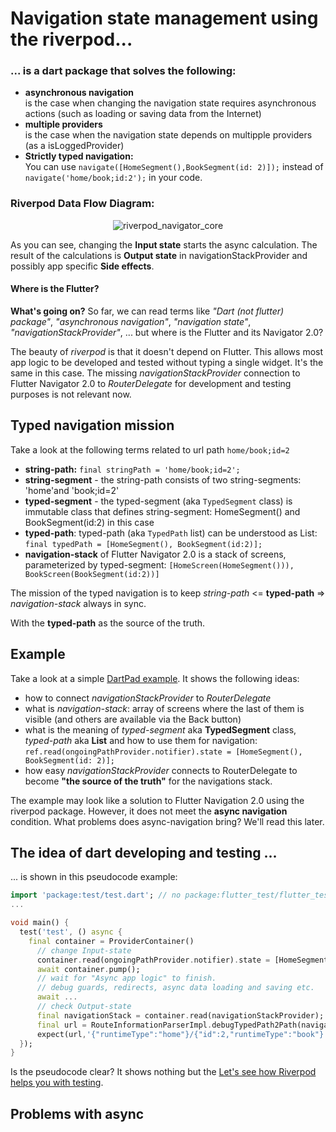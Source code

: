 # Navigation state management using the riverpod...

### ... is a dart package that solves the following:

- **asynchronous navigation**<br>
is the case when changing the navigation state requires asynchronous actions (such as loading or saving data from the Internet)
- **multiple providers**<br>
is the case when the navigation state depends on multipple providers (as a isLoggedProvider)
- **Strictly typed navigation:** <br>
You can use ```navigate([HomeSegment(),BookSegment(id: 2)]);``` instead of ```navigate('home/book;id:2');``` in your code.

### Riverpod Data Flow Diagram:

<p align="center">
<img src="https://github.com/PavelPZ/riverpod_navigator/blob/main/packages/riverpod_navigator_core/README.png" alt="riverpod_navigator_core" />
</p>

As you can see, changing the **Input state** starts the async calculation.
The result of the calculations is **Output state** in navigationStackProvider and possibly app specific **Side effects**.

#### Where is the Flutter?

**What's going on?** So far, we can read terms like *"Dart (not flutter) package"*, *"asynchronous navigation"*, *"navigation state"*, *"navigationStackProvider"*, ... but where is the Flutter and its Navigator 2.0?

The beauty of *riverpod* is that it doesn't depend on Flutter. This allows most app logic to be developed and tested without typing a single widget.
It's the same in this case. 
The missing *navigationStackProvider* connection to Flutter Navigator 2.0 to *RouterDelegate* for development and testing purposes is not relevant now.

## Typed navigation mission

Take a look at the following terms related to url path ```home/book;id=2```

- **string-path:** ```final stringPath = 'home/book;id=2';```
- **string-segment** - the string-path consists of two string-segments: 'home'and 'book;id=2'
- **typed-segment** - the typed-segment (aka ```TypedSegment``` class) is immutable class that defines string-segment: HomeSegment() and BookSegment(id:2) in this case
- **typed-path**: typed-path (aka ```TypedPath``` list)  can be understood as List<TypedSegment>: ```final typedPath = [HomeSegment(), BookSegment(id:2)];```
- **navigation-stack** of Flutter Navigator 2.0 is a stack of screens, parameterized by typed-segment:
  ```[HomeScreen(HomeSegment())), BookScreen(BookSegment(id:2))]```

The mission of the typed navigation is to keep *string-path* <= **typed-path** => *navigation-stack* always in sync.

With the **typed-path** as the source of the truth.

## Example

Take a look at a simple [DartPad example](https://dartpad.dev/?id=970ba56347a19d86ccafeb551b013fd3).
It shows the following ideas:

- how to connect *navigationStackProvider* to *RouterDelegate*
- what is *navigation-stack*: array of screens where the last of them is visible (and others are available via the Back button)
- what is the meaning of *typed-segment* aka **TypedSegment** class, *typed-path* aka **List<TypedPath>** and how to use them for navigation: <br>
```ref.read(ongoingPathProvider.notifier).state = [HomeSegment(), BookSegment(id: 2)];```
- how easy *navigationStackProvider* connects to RouterDelegate to become **"the source of the truth"** for the navigations stack.

The example may look like a solution to Flutter Navigation 2.0 using the riverpod package.
However, it does not meet the **async navigation** condition.
What problems does async-navigation bring? 
We'll read this later.

## The idea of dart developing and testing ...

... is shown in this pseudocode example:

```dart
import 'package:test/test.dart'; // no package:flutter_test/flutter_test.dart package is needed
...

void main() {
  test('test', () async {
    final container = ProviderContainer()
      // change Input-state
      container.read(ongoingPathProvider.notifier).state = [HomeSegment(), BookSegment(id:2)];
      await container.pump();
      // wait for "Async app logic" to finish. 
      // debug guards, redirects, async data loading and saving etc.
      await ... 
      // check Output-state
      final navigationStack = container.read(navigationStackProvider);
      final url = RouteInformationParserImpl.debugTypedPath2Path(navigationStack);
      expect(url,'{"runtimeType":"home"}/{"id":2,"runtimeType":"book"}');
  });
}
```

Is the pseudocode clear? 
It shows nothing but the [Let's see how Riverpod helps you with testing](https://riverpod.dev/docs/cookbooks/testing).

## Problems with async
